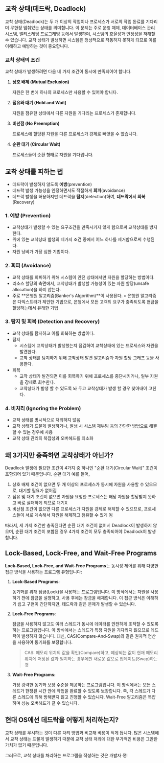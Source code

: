 ## 교착 상태(데드락, Deadlock)

교착 상태(Deadlock)는 두 개 이상의 작업이나 프로세스가 서로의 작업 완료를 기다리며 무한정 멈춰있는 상태를 의미합니다. 이 문제는 주로 운영 체제, 데이터베이스 관리 시스템, 멀티스레딩 프로그래밍 등에서 발생하며, 시스템의 효율성과 안정성을 저해할 수 있습니다. 교착 상태가 발생하면 시스템은 정상적으로 작동하지 못하게 되므로 이를 이해하고 예방하는 것이 중요합니다.

### 교착 상태의 조건

교착 상태가 발생하려면 다음 네 가지 조건이 동시에 만족되어야 합니다.

1. **상호 배제 (Mutual Exclusion)**
    
    자원은 한 번에 하나의 프로세스만 사용할 수 있어야 합니다.
    
2. **점유와 대기 (Hold and Wait)**
    
    자원을 점유한 상태에서 다른 자원을 기다리는 프로세스가 존재합니다.
    
3. **비선점 (No Preemption)**
    
    프로세스에 할당된 자원을 다른 프로세스가 강제로 빼앗을 수 없습니다.
    
4. **순환 대기 (Circular Wait)**
    
    프로세스들이 순환 형태로 자원을 기다립니다.
    

## 교착 상태를 피하는 법

- 데드락이 발생하지 않도록 **예방**(prevention)
- 데드락 발생 가능성을 인정하면서도 적절하게 **회피**(avoidance)
- 데드락 발생을 허용하지만 데드락을 **탐지**(detection)하여, **데드락에서 회복**(Recovery)

### 1. 예방 (Prevention)

- 교착상태가 발생할 수 있는 요구조건을 만족시키지 않게 함으로써 교착상태를 방지한다.
- 위에 있는 교착상태 발생의 네가지 조건 중에서 어느 하나를 제거함으로써 수행된다.
- 자원 낭비가 가장 심한 기법이다.

### 2. 회피 (Avoidance)

- 교착 상태를 회피하기 위해 시스템이 안전 상태에서만 자원을 할당하는 방법이다.
- 리소스 할당의 측면에서, 교착상태가 발생할 가능성이 있는 자원 할당(unsafe allocation)을 하지 않는다.
- 주로 **은행원 알고리즘(Banker's Algorithm)**이 사용된다.
• 은행원 알고리즘은 다익스트라가 제안한 기법으로, 은행에서 모든 고객의 요구가 충족되도록 현금을 할당하는데서 유래한 기법

### 3. 탐지 및 회복 (Detection and Recovery)

- 교착 상태를 탐지하고 이를 회복하는 방법이다.
- 탐지
    - 시스템에 교착상태가 발생했는지 점검하여 교착상태에 있는 프로세스와 자원을 발견한다.
    - 교착 상태를 탐지하기 위해 교착상태 발견 알고리즘과 자원 할당 그래프 등을 사용한다.
- 회복
    - 교착 상태가 발견되면 이를 회복하기 위해 프로세스를 중단시키거나, 일부 자원을 강제로 회수한다.
    - 교착상태가 발생 할 수 있도록 놔 두고 교착상태가 발생 할 경우 찾아내어 고친다.

### 4. 비처리 (Ignoring the Problem)

- 교착 상태를 명시적으로 처리하지 않음
- 교착 상태가 드물게 발생하거나, 발생 시 시스템 재부팅 등의 간단한 방법으로 해결할 수 있는 경우에 사용
- 교착 상태 관리의 복잡성과 오버헤드를 최소화

## 왜 3가지만 충족하면 교착상태가 아닌가?

Deadlock 발생에 필요한 조건이 4가지 중 하나인 "순환 대기(Circular Wait)" 조건이 포함되어 있기 때문입니다. 순환 대기 예를 들어,

1. 상호 배제 조건이 없으면 두 개 이상의 프로세스가 동시에 자원을 사용할 수 있으므로, 대기할 필요가 없어짐
2. 점유 및 대기 조건이 없으면 자원을 요청한 프로세스는 해당 자원을 할당받지 못하고 바로 실패하게 되므로 대기X
3. 비선점 조건이 없으면 다른 프로세스가 자원을 강제로 해제할 수 있으므로, 프로세스들이 서로 계속해서 자원을 해제하고 점유할 수 있게 됨

따라서, 세 가지 조건만 충족된다면 순환 대기 조건이 없어서 Deadlock이 발생하지 않으며, 순환 대기 조건이 포함된 경우 4가지 조건이 모두 충족되어야 Deadlock이 발생합니다.

## Lock-Based, Lock-Free, and Wait-Free Programs

**Lock-Based, Lock-Free, and Wait-Free Programs**는 동시성 제어를 위해 다양한 접근 방식을 사용하는 프로그램 유형입니다:

1. **Lock-Based Programs**:
    
    동기화를 위해 잠금(Lock)을 사용하는 프로그램입니다. 이 방식에서는 자원을 사용하기 전에 잠금을 설정하고, 사용 후에는 잠금을 해제합니다. 이 접근 방식은 이해하기 쉽고 구현이 간단하지만, 데드락과 같은 문제가 발생할 수 있습니다.
    
2. **Lock-Free Programs**:
    
    잠금을 사용하지 않고도 여러 스레드가 동시에 데이터를 안전하게 조작할 수 있도록 하는 프로그램입니다. 이 방식에서는 스레드가 특정 자원을 기다리지 않으므로 데드락이 발생하지 않습니다. 대신, CAS(Compare-And-Swap)와 같은 원자적 연산을 사용하여 동기화를 보장합니다.
    
    > CAS: 메모리 위치의 값을 확인(Compare)하고, 예상되는 값이 현재 메모리 위치에 저장된 값과 일치하는 경우에만 새로운 값으로 업데이트(Swap)하는 것
    > 
3. **Wait-Free Programs**:
    
    가장 강력한 동기화 보장 수준을 제공하는 프로그램입니다. 이 방식에서는 모든 스레드가 한정된 시간 안에 작업을 완료할 수 있도록 보장합니다. 즉, 각 스레드가 다른 스레드에 의해 방해받지 않고 진행할 수 있습니다. Wait-Free 알고리즘은 복잡하며 성능 오버헤드가 클 수 있습니다.
    

## 현대 OS에선 데드락을 어떻게 처리하는지?

교착 상태를 무시하는 것이 다른 처리 방법과 비교해 비용이 적게 듭니다. 많은 시스템에서 교착 상태는 드물게 발생하기 때문에 교착 상태 처리에 대한 부가적인 비용은 그만한 가치가 없기 때문입니다. 

그러므로, 교착 상태를 처리하는 프로그램을 작성하는 것은 개발자 몫!
